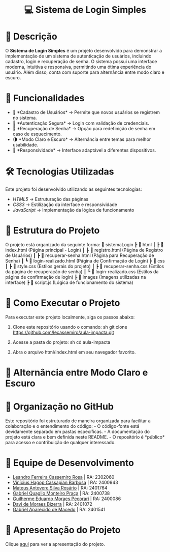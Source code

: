 <h1 align="center"> 💻 Sistema de Login Simples</h1>

<h1>📖 Descrição</h1>
O <strong>Sistema de Login Simples</strong> é um projeto desenvolvido para demonstrar a implementação de um sistema de autenticação de usuários, incluindo cadastro, login e recuperação de senha. O sistema possui uma interface moderna, intuitiva e responsiva, permitindo uma ótima experiência do usuário. Além disso, conta com suporte para alternância entre modo claro e escuro.

<h1>🚀 Funcionalidades</h1>
<ul>
  <li>🔐 *Cadastro de Usuários* → Permite que novos usuários se registrem no sistema.</li>
  <li>🔑 *Autenticação Segura* → Login com validação de credenciais.</li>
  <li>🔄 *Recuperação de Senha* → Opção para redefinição de senha em caso de esquecimento.</li>
  <li>🌗 *Modo Claro e Escuro* → Alternância entre temas para melhor usabilidade.</li>
  <li>📱 *Responsividade* → Interface adaptável a diferentes dispositivos.</li>
</ul>
<h1>🛠 Tecnologias Utilizadas</h1>
Este projeto foi desenvolvido utilizando as seguintes tecnologias:

- *HTML5* → Estruturação das páginas
- *CSS3* → Estilização da interface e responsividade
- *JavaScript* → Implementação da lógica de funcionamento

<h1>📁 Estrutura do Projeto</h1>
O projeto está organizado da seguinte forma:
📂 sistemaLogin
 ┣ 📂 html
 ┃ ┣ 📄 index.html (Página principal - Login)
 ┃ ┣ 📄 registro.html (Página de Registro de Usuários)
 ┃ ┣ 📄 recuperar-senha.html (Página para Recuperação de Senha)
 ┃ ┗ 📄 login-realizado.html (Página de Confirmação de Login)
 ┣ 📂 css
 ┃ ┣ 📄 style.css (Estilos gerais do projeto)
 ┃ ┣ 📄 recuperar-senha.css (Estilos da página de recuperação de senha)
 ┃ ┗ 📄 login-realizado.css (Estilos da página de confirmação de login)
 ┣ 📂 images (Imagens utilizadas na interface)
 ┣ 📄 script.js (Lógica de funcionamento do sistema)

<h1>📌 Como Executar o Projeto</h1>
Para executar este projeto localmente, siga os passos abaixo:

1. Clone este repositório usando o comando:
   sh
   git clone https://github.com/lecassemiro/aula-impacta.git
   
2. Acesse a pasta do projeto:
   sh
   cd aula-impacta
   
3. Abra o arquivo html/index.html em seu navegador favorito.
<h1>🎨 Alternância entre Modo Claro e Escuro</h1>

<h1>📌 Organização no GitHub</h1>
Este repositório foi estruturado de maneira organizada para facilitar a colaboração e o entendimento do código:
- O código-fonte está devidamente separado em pastas específicas.
- A documentação do projeto está clara e bem definida neste README.
- O repositório é *público* para acesso e contribuição de qualquer interessado.

<h1>👥 Equipe de Desenvolvimento</h1>
<ul>
  <li><a href="https://github.com/lecassemiro">Leandro Ferreira Cassemiro Rosa</a> | RA: 2302060</li>
  <li><a href="https://github.com/viniciuscassapian">Vinícius Hagop Cassapian Barbosa</a> | RA: 2400943</li>
  <li><a href="https://github.com/MATEUS-ANTOVERE-IMPACTA">Mateus Antovere Silva Rosário</a> | RA: 2401764</li>
  <li><a href="https://github.com/GabrielQMP">Gabriel Quaglio Monteiro Praça</a> | RA: 2400738</li>
  <li><a href="https://github.com/GuilhermePecorari">Guilherme Eduardo Moraes Pecorari</a> | RA: 2400086</li>
  <li><a href="https://github.com/Davibizerra">Davi de Moraes Bizerra</a> | RA: 2401072</li>
  <li><a href="https://github.com/gabmacedo">Gabriel Aparecido de Macedo</a> | RA: 2401541</li>
</ul>


<h1>🎥 Apresentação do Projeto</h1>
Clique <a href="#" text-decoration="none">aqui</a> para ver a apresentação do projeto.

